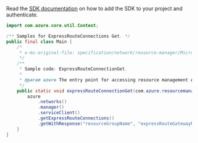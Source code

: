 Read the [SDK documentation](https://github.com/Azure/azure-sdk-for-java/blob/azure-resourcemanager_2.12.0/sdk/resourcemanager/azure-resourcemanager/README.md) on how to add the SDK to your project and authenticate.

```java
import com.azure.core.util.Context;

/** Samples for ExpressRouteConnections Get. */
public final class Main {
    /*
     * x-ms-original-file: specification/network/resource-manager/Microsoft.Network/stable/2021-05-01/examples/ExpressRouteConnectionGet.json
     */
    /**
     * Sample code: ExpressRouteConnectionGet.
     *
     * @param azure The entry point for accessing resource management APIs in Azure.
     */
    public static void expressRouteConnectionGet(com.azure.resourcemanager.AzureResourceManager azure) {
        azure
            .networks()
            .manager()
            .serviceClient()
            .getExpressRouteConnections()
            .getWithResponse("resourceGroupName", "expressRouteGatewayName", "connectionName", Context.NONE);
    }
}
```
